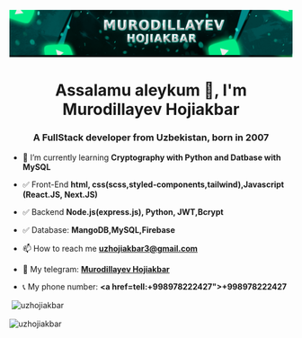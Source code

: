 ![logo](https://github.com/uzhojiakbar/uzhojiakbar/blob/master/banner.png)
<h1 align="center">Assalamu aleykum 👋, I'm Murodillayev Hojiakbar</h1>
<h3 align="center">A FullStack developer from Uzbekistan, born in 2007</h3>

- 🌱 I’m currently learning **Cryptography with Python and Datbase with MySQL**

- ✅ Front-End **html, css(scss,styled-components,tailwind),Javascript (React.JS, Next.JS)**
- ✅ Backend **Node.js(express.js), Python, JWT,Bcrypt**
- ✅ Database: **MangoDB,MySQL,Firebase**
- 📫 How to reach me **uzhojiakbar3@gmail.com**
- 💬 My telegram: **<a href="https://t.me/texnologik_sayohatchi">Murodillayev Hojiakbar</a>**
- 📞 My phone number: **<a href=tell:+998978222427">+998978222427</a>**


<p>&nbsp;<img align="center" src="https://github-readme-stats.vercel.app/api?username=uzhojiakbar&show_icons=true&locale=en" alt="uzhojiakbar" /></p>

<p><img align="center" src="https://github-readme-streak-stats.herokuapp.com/?user=uzhojiakbar&" alt="uzhojiakbar" /></p>
